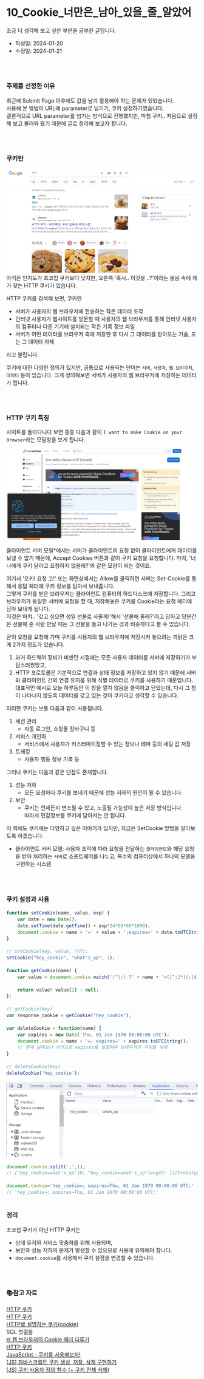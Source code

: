 # 10_Cookie_너만은_남아_있을_줄_알았어
조금 더 생각해 보고 싶은 부분을 공부한 글입니다.

- 작성일: 2024-01-20
- 수정일: 2024-01-21

<br/>



#
### 주제를 선정한 이유
최근에 Submit Page 이후에도 값을 남겨 활용해야 하는 문제가 있었습니다.  
사용해 본 방법이 URL에 parameter로 넘기기, 쿠키 설정하기였습니다.  
결론적으로 URL parameter를 넘기는 방식으로 진행했지만, 마침 쿠키.. 처음으로 설정해 보고 불러와 봤기 때문에 글로 정리해 보고자 합니다.

<br/>



#
### 쿠키란
![search_for_cookie_on_google](./images/10/search_for_cookie_on_google.png)
아직은 인지도가 초코칩 쿠키보다 낮지만, 오른쪽 '혹시.. 이것을 ..?'이라는 물음 속에 제가 찾는 HTTP 쿠키가 있습니다.  

HTTP 쿠키를 검색해 보면, 쿠키란

- 서버가 사용자의 웹 브라우저에 전송하는 작은 데이터 조각
- 인터넷 사용자가 웹사이트를 방문할 때 사용자의 웹 브라우저를 통해 인터넷 사용자의 컴퓨터나 다른 기기에 설치되는 작은 기록 정보 파일
- 서버가 어떤 데이터를 브라우저 측에 저장한 후 다시 그 데이터를 받아오는 기술, 또는 그 데이터 자체

라고 불립니다.

쿠키에 대한 다양한 정의가 있지만, 공통으로 사용되는 단어는 `서비`, `사용자`, `웹 브라우저`, `데이터` 등이 있습니다. 크게 정의해보면 서버가 사용자의 웹 브라우저에 저장하는 데이터가 됩니다.  

<br/>



#
### HTTP 쿠키 특징
사이트를 돌아다니다 보면 종종 다음과 같이 `I want to make Cookie on your Browser`라는 모달창을 보게 됩니다.

![request_cookie_setting](./images/10/request_cookie_setting.png)

클라이언트 서버 모델*에서는 서버가 클라이언트의 요청 없이 클라이언트에게 데이터를 보낼 수 없기 때문에, Accept Cookies 버튼과 같이 쿠키 요청을 요청합니다. 마치, '너 나에게 쿠키 달라고 요청하지 않을래?'와 같은 모양이 되는 것이죠.  

여기서 '오키! 요청 고!' 또는 화면상에서는 Allow를 클릭하면 서버는 Set-Cookie를 통해서 응답 헤더에 쿠키 정보를 담아서 보내줍니다.  
그렇게 쿠키를 받은 브라우저는 클라이언트 컴퓨터의 하드디스크에 저장합니다. 그리고 브라우저가 동일한 서버에 요청을 할 때, 저장해놓은 쿠키를 Cookie라는 요청 헤더에 담아 보내게 됩니다.  
이것은 마치.. '갖고 싶으면 생일 선물로 사줄께!'해서 '선물해 줄래?'라고 답하고 당분간은 선물해 준 사람 만날 때는 그 선물을 들고 나가는 것과 비슷하다고 볼 수 있습니다.  

굳이 요청을 요청해 가며 쿠키를 사용자의 웹 브라우저에 저장시켜 놓으려는 까닭은 크게 2가지 정도가 있습니다.
1. 과거 하드웨어 장비가 비쌌던 시절에는 모든 사용자 데이터를 서버에 저장하기가 부담스러웠었고, 
2. HTTP 프로토콜은 기본적으로 연결과 상태 정보를 저장하고 있지 않기 때문에 서버와 클라이언트 간의 연결 유지를 위해 식별 데이터로 쿠키를 사용하기 때문입니다.  
대표적인 예시로 오늘 하루동안 이 창을 열지 않음을 클릭하고 닫았는데, 다시 그 창이 나타나지 않도록 데이터를 갖고 있는 것이 쿠키라고 생각할 수 있습니다.

이러한 쿠키는 보통 다음과 같이 사용됩니다.
1. 세션 관리
    - 자동 로그인, 쇼핑몰 장바구니 등
2. 서비스 개인화
    - 서비스에서 사용자가 커스터마이징할 수 있는 정보나 테마 등의 세팅 값 저장
3. 트래킹
    - 사용자 행동 정보 기록 등

그러나 쿠키는 다음과 같은 단점도 존재합니다.
1. 성능 저하
    - 모든 요청마다 쿠키를 보내기 때문에 성능 저하의 원인이 될 수 있습니다.
2. 보안
    - 쿠키는 언제든지 변조될 수 있고, 노출될 가능성이 높은 저장 방식입니다.  
    따라서 민감정보를 쿠키에 담아서는 안 됩니다.

이 외에도 쿠키에는 다양하고 깊은 이야기가 있지만, 지금은 SetCookie 방법을 알아보도록 하겠습니다.

* 클라이언트 서버 모델: 사용자 조작에 따라 요청을 전달하는 `클라이언트`와 해당 요청을 받아 처리하는 `서버`로 소프트웨어를 나누고, 복수의 컴퓨터상에서 하나의 모델을 구현하는 시스템

<br/>



#
### 쿠키 설정과 사용
```javascript
function setCookie(name, value, exp) {
	var date = new Date();
	date.setTime(date.getTime() + exp*24*60*60*1000);
	document.cookie = name + '=' + value + ';expires=' + date.toUTCString() + ';path=/';
}

// setCookie(key, value, 기간);
setCookie("hey_cookie", "what's_up", 1);

function getCookie(name) {
	var value = document.cookie.match('(^|;) ?' + name + '=([^;]*)(;|$)');
    
	return value? value[2] : null;
};

// getCookie(key)
var response_cookie = getCookie("hey_cookie");

var deleteCookie = function(name) {
    var expires = new Date('Thu, 01 Jan 1970 00:00:00 UTC');
    document.cookie = name + '=; expires=' + expires.toUTCString();
    // 현재 날짜보다 이전으로 expires를 설정하여 브라우저가 쿠키를 삭제
}

// deleteCookie(key)
deleteCookie('hey_cookie');

```

![application_storage_cookies](./images/10/application_storage_cookies.png)

```javascript
document.cookie.split(';',1);
// ["hey_cookie=what's_up"]0: "hey_cookie=what's_up"length: 1[[Prototype]]: Array(0)

document.cookie='hey_cookie=; expires=Thu, 01 Jan 1970 00:00:00 UTC;'
// 'hey_cookie=; expires=Thu, 01 Jan 1970 00:00:00 UTC;'

```



#
### 정리
초코칩 쿠키가 아닌 HTTP 쿠키는
- 상태 유지와 서비스 맞춤화를 위해 사용되며,
- 보안과 성능 저하의 문제가 발생할 수 있으므로 사용에 유의해야 합니다.
- `document.cookie`를 사용해서 쿠키 설정을 변경할 수 있습니다.

<br/>



#
### 📚참고 자료
[HTTP 쿠키](https://developer.mozilla.org/ko/docs/Web/HTTP/Cookies)  
[HTTP 쿠키](https://ko.wikipedia.org/wiki/HTTP_%EC%BF%A0%ED%82%A4)  
[HTTP로 설명하는 쿠키(cookie)](https://www.daleseo.com/http-cookies/)  
SQL 첫걸음  
[🌐 웹 브라우저의 Cookie 헤더 다루기](https://inpa.tistory.com/entry/HTTP-%F0%9F%8C%90-%EC%9B%B9-%EB%B8%8C%EB%9D%BC%EC%9A%B0%EC%A0%80%EC%9D%98-%EC%BF%A0%ED%82%A4-%EA%B0%9C%EB%85%90-Cookie-%ED%97%A4%EB%8D%94-%EB%8B%A4%EB%A3%A8%EA%B8%B0)  
[HTTP 쿠키](https://velog.io/@junsikchoi/HTTP-%EC%BF%A0%ED%82%A4)  
[JavaScript - 쿠키를 사용해보자!](https://kihyeoksong.tistory.com/101)  
[[JS] 자바스크립트 쿠키 생성, 저장, 삭제 구현하기](https://kingofbackend.tistory.com/162#google_vignette)  
[[JS] 쿠키 사용자 정의 함수 (+ 쿠키 전체 삭제)](https://velog.io/@dpdnjs402/p43h1lup)  

